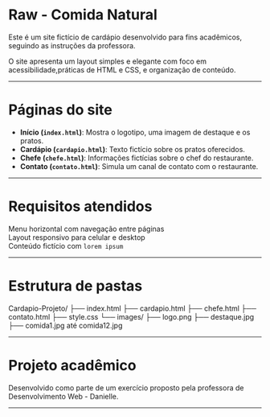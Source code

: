 # Raw - Comida Natural

Este é um site fictício de cardápio desenvolvido para fins acadêmicos, seguindo as instruções da professora.

O site apresenta um layout simples e elegante com foco em acessibilidade,práticas de HTML e CSS, e organização de conteúdo.

---

# Páginas do site

- **Início (`index.html`)**: Mostra o logotipo, uma imagem de destaque e os pratos.
- **Cardápio (`cardapio.html`)**: Texto fictício sobre os pratos oferecidos.
- **Chefe (`chefe.html`)**: Informações fictícias sobre o chef do restaurante.
- **Contato (`contato.html`)**: Simula um canal de contato com o restaurante.

---

# Requisitos atendidos

Menu horizontal com navegação entre páginas  
Layout responsivo para celular e desktop  
Conteúdo fictício com `lorem ipsum`

---

# Estrutura de pastas

Cardapio-Projeto/
├── index.html
├── cardapio.html
├── chefe.html
├── contato.html
├── style.css
└── images/
├── logo.png
├── destaque.jpg
├── comida1.jpg até comida12.jpg

---

# Projeto acadêmico

Desenvolvido como parte de um exercício proposto pela professora de Desenvolvimento Web - Danielle.

---